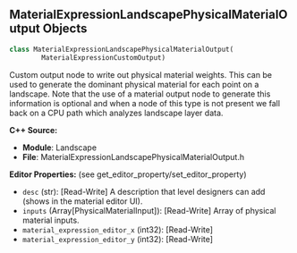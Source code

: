 ## MaterialExpressionLandscapePhysicalMaterialOutput Objects

```python
class MaterialExpressionLandscapePhysicalMaterialOutput(
        MaterialExpressionCustomOutput)
```

Custom output node to write out physical material weights.
This can be used to generate the dominant physical material for each point on a landscape.
Note that the use of a material output node to generate this information is optional and when a node of this type is not present we fall back on a CPU path which analyzes landscape layer data.

**C++ Source:**

- **Module**: Landscape
- **File**: MaterialExpressionLandscapePhysicalMaterialOutput.h

**Editor Properties:** (see get_editor_property/set_editor_property)

- ``desc`` (str):  [Read-Write] A description that level designers can add (shows in the material editor UI).
- ``inputs`` (Array[PhysicalMaterialInput]):  [Read-Write] Array of physical material inputs.
- ``material_expression_editor_x`` (int32):  [Read-Write]
- ``material_expression_editor_y`` (int32):  [Read-Write]

<a id="unreal.MaterialExpressionLandscapeVisibilityMask"></a>